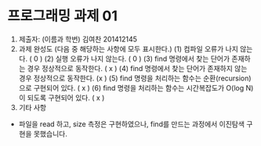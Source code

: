 ﻿# 프로그래밍 과제 01

1. 제출자:   (이름과 학번) 김여찬 201412145
2. 과제 완성도 (다음 중 해당하는 사항에 모두 표시한다.)
	(1) 컴파일 오류가 나지 않는다. (  0  )
	(2) 실행 오류가 나지 않는다. (  0  )
	(3) find 명령에서 찾는 단어가 존재하는 경우 정상적으로 동작한다. ( x    )
	(4) find 명령에서 찾는 단어가 존재하지 않는 경우 정상적으로 동작한다. (x    )
	(5) find 명령을 처리하는 함수는 순환(recursion)으로 구현되어 있다. (   x  )
	(6) find 명령을 처리하는 함수는 시간복잡도가 O(log N)이 되도록 구현되어 있다.  ( x    )
3. 기타 사항 
- 파일을 read 하고, size 측정은 구현하였으나, find를 만드는 과정에서 이진탐색 구현을 못했습니다.


